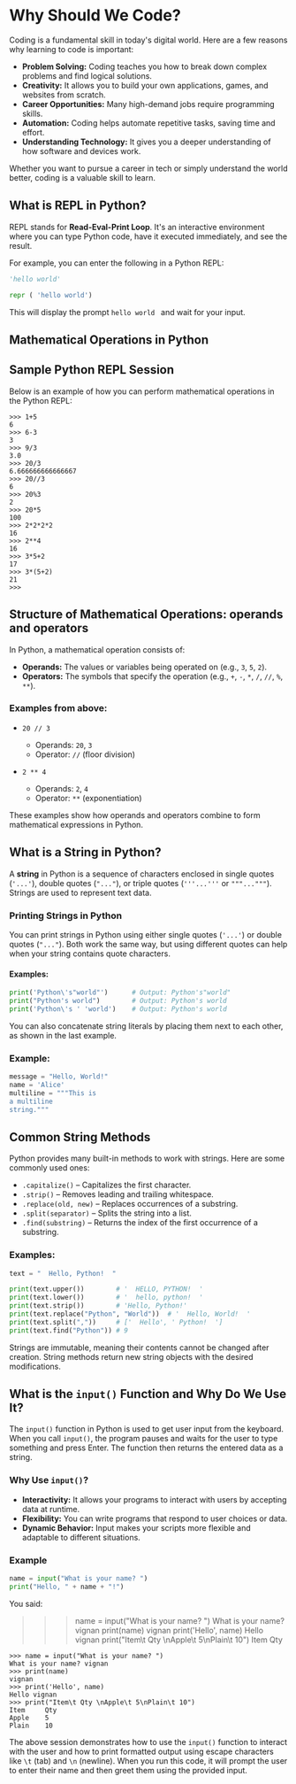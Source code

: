 # Why Should We Code?

Coding is a fundamental skill in today's digital world. Here are a few reasons why learning to code is important:

- **Problem Solving:** Coding teaches you how to break down complex problems and find logical solutions.
- **Creativity:** It allows you to build your own applications, games, and websites from scratch.
- **Career Opportunities:** Many high-demand jobs require programming skills.
- **Automation:** Coding helps automate repetitive tasks, saving time and effort.
- **Understanding Technology:** It gives you a deeper understanding of how software and devices work.

Whether you want to pursue a career in tech or simply understand the world better, coding is a valuable skill to learn.

## What is REPL in Python?

REPL stands for **Read-Eval-Print Loop**. It's an interactive environment where you can type Python code, have it executed immediately, and see the result.

For example, you can enter the following in a Python REPL:

```python 
'hello world'

repr ( 'hello world') 

```

This will display the prompt `hello world ` and wait for your input.

## Mathematical Operations in Python  

## Sample Python REPL Session

Below is an example of how you can perform mathematical operations in the Python REPL:

```
>>> 1+5
6
>>> 6-3
3
>>> 9/3
3.0
>>> 20/3
6.666666666666667
>>> 20//3
6
>>> 20%3
2
>>> 20*5
100
>>> 2*2*2*2
16
>>> 2**4
16
>>> 3*5+2
17
>>> 3*(5+2)
21
>>>
```
## Structure of Mathematical Operations: operands and operators

In Python, a mathematical operation consists of:

- **Operands:** The values or variables being operated on (e.g., `3`, `5`, `2`).
- **Operators:** The symbols that specify the operation (e.g., `+`, `-`, `*`, `/`, `//`, `%`, `**`).

### Examples from above:

- `20 // 3`  
    - Operands: `20`, `3`
    - Operator: `//` (floor division)

- `2 ** 4`  
    - Operands: `2`, `4`
    - Operator: `**` (exponentiation)



These examples show how operands and operators combine to form mathematical expressions in Python.


## What is a String in Python?

A **string** in Python is a sequence of characters enclosed in single quotes (`'...'`), double quotes (`"..."`), or triple quotes (`'''...'''` or `"""..."""`). Strings are used to represent text data.


### Printing Strings in Python

You can print strings in Python using either single quotes (`'...'`) or double quotes (`"..."`). Both work the same way, but using different quotes can help when your string contains quote characters.

#### Examples:

```python
print('Python\'s"world"')      # Output: Python's"world"
print("Python's world")        # Output: Python's world
print('Python\'s ' 'world')    # Output: Python's world
```
You can also concatenate string literals by placing them next to each other, as shown in the last example.


### Example:

```python
message = "Hello, World!"
name = 'Alice'
multiline = """This is
a multiline
string."""
```

## Common String Methods

Python provides many built-in methods to work with strings. Here are some commonly used ones:

- `.capitalize()` – Capitalizes the first character.
- `.strip()` – Removes leading and trailing whitespace.
- `.replace(old, new)` – Replaces occurrences of a substring.
- `.split(separator)` – Splits the string into a list.
- `.find(substring)` – Returns the index of the first occurrence of a substring.

### Examples:

```python
text = "  Hello, Python!  "

print(text.upper())        # '  HELLO, PYTHON!  '
print(text.lower())        # '  hello, python!  '
print(text.strip())        # 'Hello, Python!'
print(text.replace("Python", "World"))  # '  Hello, World!  '
print(text.split(","))     # ['  Hello', ' Python!  ']
print(text.find("Python")) # 9
```

Strings are immutable, meaning their contents cannot be changed after creation. String methods return new string objects with the desired modifications.


## What is the `input()` Function and Why Do We Use It?

The `input()` function in Python is used to get user input from the keyboard. When you call `input()`, the program pauses and waits for the user to type something and press Enter. The function then returns the entered data as a string.

### Why Use `input()`?

- **Interactivity:** It allows your programs to interact with users by accepting data at runtime.
- **Flexibility:** You can write programs that respond to user choices or data.
- **Dynamic Behavior:** Input makes your scripts more flexible and adaptable to different situations.

### Example

```python
name = input("What is your name? ")
print("Hello, " + name + "!")
```

You said:
>>> name = input("What is your name? ")
What is your name? vignan
>>> print(name)
vignan
>>> print('Hello', name)
Hello vignan
>>> print("Item\t Qty \nApple\t 5\nPlain\t 10")
Item     Qty
```
>>> name = input("What is your name? ")
What is your name? vignan
>>> print(name)
vignan
>>> print('Hello', name)
Hello vignan
>>> print("Item\t Qty \nApple\t 5\nPlain\t 10")
Item     Qty 
Apple    5
Plain    10
```

The above session demonstrates how to use the `input()` function to interact with the user and how to print formatted output using escape characters like `\t` (tab) and `\n` (newline).
When you run this code, it will prompt the user to enter their name and then greet them using the provided input.